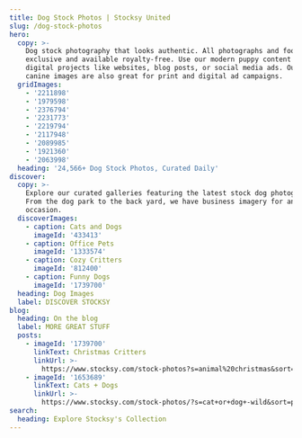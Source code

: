 ```yaml
---
title: Dog Stock Photos | Stocksy United
slug: /dog-stock-photos
hero:
  copy: >-
    Dog stock photography that looks authentic. All photographs and footage are
    exclusive and available royalty-free. Use our modern puppy content on your
    digital projects like websites, blog posts, or social media ads. Our stock
    canine images are also great for print and digital ad campaigns.
  gridImages:
    - '2211898'
    - '1979598'
    - '2376794'
    - '2231773'
    - '2219794'
    - '2117948'
    - '2089985'
    - '1921360'
    - '2063998'
  heading: '24,566+ Dog Stock Photos, Curated Daily'
discover:
  copy: >-
    Explore our curated galleries featuring the latest stock dog photography.
    From the dog park to the back yard, we have business imagery for any
    occasion.
  discoverImages:
    - caption: Cats and Dogs
      imageId: '433413'
    - caption: Office Pets
      imageId: '1333574'
    - caption: Cozy Critters
      imageId: '812400'
    - caption: Funny Dogs
      imageId: '1739700'
  heading: Dog Images
  label: DISCOVER STOCKSY
blog:
  heading: On the blog
  label: MORE GREAT STUFF
  posts:
    - imageId: '1739700'
      linkText: Christmas Critters
      linkUrl: >-
        https://www.stocksy.com/stock-photos?s=animal%20christmas&sort=popular&t=christmas%20critters
    - imageId: '1653689'
      linkText: Cats + Dogs
      linkUrl: >-
        https://www.stocksy.com/stock-photos/?s=cat+or+dog+-wild&sort=popular&t=cats+and+dogs
search:
  heading: Explore Stocksy's Collection
---
```



